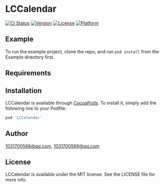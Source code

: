 # LCCalendar

[![CI Status](https://img.shields.io/travis/1031700566@qq.com/LCCalendar.svg?style=flat)](https://travis-ci.org/1031700566@qq.com/LCCalendar)
[![Version](https://img.shields.io/cocoapods/v/LCCalendar.svg?style=flat)](https://cocoapods.org/pods/LCCalendar)
[![License](https://img.shields.io/cocoapods/l/LCCalendar.svg?style=flat)](https://cocoapods.org/pods/LCCalendar)
[![Platform](https://img.shields.io/cocoapods/p/LCCalendar.svg?style=flat)](https://cocoapods.org/pods/LCCalendar)

## Example

To run the example project, clone the repo, and run `pod install` from the Example directory first.

## Requirements

## Installation

LCCalendar is available through [CocoaPods](https://cocoapods.org). To install
it, simply add the following line to your Podfile:

```ruby
pod 'LCCalendar'
```

## Author

1031700566@qq.com, 1031700566@qq.com

## License

LCCalendar is available under the MIT license. See the LICENSE file for more info.
